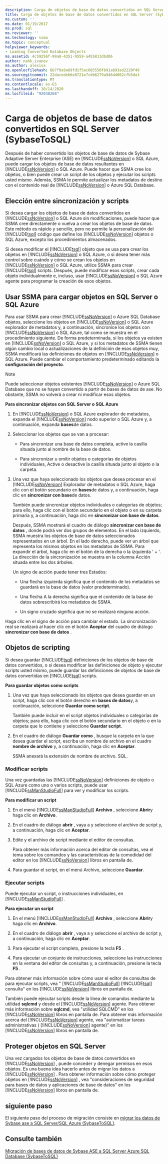 ```yaml
---
description: Carga de objetos de base de datos convertidos en SQL Server (SybaseToSQL)
title: Carga de objetos de base de datos convertidos en SQL Server (SybaseToSQL) | Microsoft Docs
ms.custom: ''
ms.date: 01/19/2017
ms.prod: sql
ms.reviewer: ''
ms.technology: ssma
ms.topic: conceptual
helpviewer_keywords:
- Loading Converted Database Objects
ms.assetid: 4c59256f-99a8-4351-9559-a455813dbd06
author: nahk-ivanov
ms.author: alexiva
ms.openlocfilehash: 6b7f9a9a69fd1f5ac685550fb91ab93ad2220f49
ms.sourcegitcommit: 22dacedeb6e8721e7cdb6279a946d4002cfb5da3
ms.translationtype: MT
ms.contentlocale: es-ES
ms.lasthandoff: 10/14/2020
ms.locfileid: "92038268"
---
```

# <a name="loading-converted-database-objects-into-sql-server-sybasetosql"></a>Carga de objetos de base de datos convertidos en SQL Server (SybaseToSQL)
Después de haber convertido los objetos de base de datos de Sybase Adaptive Server Enterprise (ASE) en [!INCLUDE[ssNoVersion](../../includes/ssnoversion-md.md)] o SQL Azure, puede cargar los objetos de base de datos resultantes en [!INCLUDE[ssNoVersion](../../includes/ssnoversion-md.md)] o SQL Azure. Puede hacer que SSMA cree los objetos, o bien puede crear un script de los objetos y ejecutar los scripts usted mismo. Además, SSMA le permite actualizar los metadatos de destino con el contenido real de [!INCLUDE[ssNoVersion](../../includes/ssnoversion-md.md)] o Azure SQL Database.  
  
## <a name="choosing-between-synchronization-and-scripts"></a>Elección entre sincronización y scripts  
Si desea cargar los objetos de base de datos convertidos en [!INCLUDE[ssNoVersion](../../includes/ssnoversion-md.md)] o SQL Azure sin modificaciones, puede hacer que SSMA cree directamente o vuelva a crear los objetos de base de datos. Este método es rápido y sencillo, pero no permite la personalización del [!INCLUDE[tsql](../../includes/tsql-md.md)] código que define los [!INCLUDE[ssNoVersion](../../includes/ssnoversion-md.md)] objetos o SQL Azure, excepto los procedimientos almacenados.  
  
Si desea modificar el [!INCLUDE[tsql](../../includes/tsql-md.md)] objeto que se usa para crear los objetos en [!INCLUDE[ssNoVersion](../../includes/ssnoversion-md.md)] o SQL Azure, o si desea tener más control sobre cuándo y cómo se crean los objetos en [!INCLUDE[ssNoVersion](../../includes/ssnoversion-md.md)] o SQL Azure, utilice SSMA para crear [!INCLUDE[tsql](../../includes/tsql-md.md)] scripts. Después, puede modificar esos scripts, crear cada objeto individualmente e, incluso, usar [!INCLUDE[ssNoVersion](../../includes/ssnoversion-md.md)] o SQL Azure agente para programar la creación de esos objetos.  
  
## <a name="using-ssma-to-load-objects-into-sql-server-or-sql-azure"></a>Usar SSMA para cargar objetos en SQL Server o SQL Azure  
Para usar SSMA para crear [!INCLUDE[ssNoVersion](../../includes/ssnoversion-md.md)] o Azure SQL Database objetos, seleccione los objetos en [!INCLUDE[ssNoVersion](../../includes/ssnoversion-md.md)] o SQL Azure explorador de metadatos y, a continuación, sincronice los objetos con [!INCLUDE[ssNoVersion](../../includes/ssnoversion-md.md)] o SQL Azure, tal como se muestra en el procedimiento siguiente. De forma predeterminada, si los objetos ya existen en [!INCLUDE[ssNoVersion](../../includes/ssnoversion-md.md)] o SQL Azure, y si los metadatos de SSMA tienen algún cambio local o actualizaciones de la definición de esos objetos muy, SSMA modificará las definiciones de objetos en [!INCLUDE[ssNoVersion](../../includes/ssnoversion-md.md)] o SQL Azure. Puede cambiar el comportamiento predeterminado editando la **configuración del proyecto**.  
  
> [!NOTE]  
> Puede seleccionar objetos existentes [!INCLUDE[ssNoVersion](../../includes/ssnoversion-md.md)] o Azure SQL Database que no se hayan convertido a partir de bases de datos de ase. No obstante, SSMA no volverá a crear ni modificar esos objetos.  
  
**Para sincronizar objetos con SQL Server o SQL Azure**  
  
1.  En [!INCLUDE[ssNoVersion](../../includes/ssnoversion-md.md)] o SQL Azure explorador de metadatos, expanda el [!INCLUDE[ssNoVersion](../../includes/ssnoversion-md.md)] nodo superior o SQL Azure y, a continuación, expanda **bases**de datos.  
  
2.  Seleccionar los objetos que se van a procesar:  
  
    -   Para sincronizar una base de datos completa, active la casilla situada junto al nombre de la base de datos.  
  
    -   Para sincronizar u omitir objetos o categorías de objetos individuales, Active o desactive la casilla situada junto al objeto o la carpeta.  
  
3.  Una vez que haya seleccionado los objetos que desea procesar en el [!INCLUDE[ssNoVersion](../../includes/ssnoversion-md.md)] Explorador de metadatos o SQL Azure, haga clic con el botón secundario en **bases**de datos y, a continuación, haga clic en **sincronizar con base**de datos.  
  
    También puede sincronizar objetos individuales o categorías de objetos; para ello, haga clic con el botón secundario en el objeto o en su carpeta primaria y, a continuación, haga clic en  **sincronizar con base de datos**.  
  
    Después, SSMA mostrará el cuadro de diálogo **sincronizar con base de datos** , donde podrá ver dos grupos de elementos. En el lado izquierdo, SSMA muestra los objetos de base de datos seleccionados representados en un árbol. En el lado derecho, puede ver un árbol que representa los mismos objetos en los metadatos de SSMA. Para expandir el árbol, haga clic en el botón de la derecha o la izquierda ' + '. La dirección de la sincronización se muestra en la columna Acción situada entre los dos árboles.  
  
    Un signo de acción puede tener tres Estados:  
  
    -   Una flecha izquierda significa que el contenido de los metadatos se guardará en la base de datos (valor predeterminado).  
  
    -   Una flecha A la derecha significa que el contenido de la base de datos sobrescribirá los metadatos de SSMA.  
  
    -   Un signo cruzado significa que no se realizará ninguna acción.  
  
Haga clic en el signo de acción para cambiar el estado. La sincronización real se realizará al hacer clic en el botón **Aceptar** del cuadro de diálogo **sincronizar con base de datos** .  
  
## <a name="scripting-objects"></a>Objetos de scripting  
Si desea guardar [!INCLUDE[tsql](../../includes/tsql-md.md)] definiciones de los objetos de base de datos convertidos, o si desea modificar las definiciones de objeto y ejecutar scripts usted mismo, puede guardar las definiciones de objetos de base de datos convertidas en [!INCLUDE[tsql](../../includes/tsql-md.md)] scripts.  
  
**Para guardar objetos como scripts**  
  
1.  Una vez que haya seleccionado los objetos que desea guardar en un script, haga clic con el botón derecho en **bases de datos**y, a continuación, seleccione **Guardar como script**.  
  
    También puede incluir en el script objetos individuales o categorías de objetos; para ello, haga clic con el botón secundario en el objeto o en la carpeta que lo contiene y seleccione **Guardar script**.  
  
2.  En el cuadro de diálogo **Guardar como** , busque la carpeta en la que desea guardar el script, escriba un nombre de archivo en el cuadro **nombre de archivo** y, a continuación, haga clic en **Aceptar**.  
  
    SSMA anexará la extensión de nombre de archivo. SQL.  
  
### <a name="modifying-scripts"></a>Modificar scripts  
Una vez guardadas las [!INCLUDE[ssNoVersion](../../includes/ssnoversion-md.md)] definiciones de objeto o SQL Azure como uno o varios scripts, puede usar [!INCLUDE[ssManStudioFull](../../includes/ssmanstudiofull-md.md)] para ver y modificar los scripts.  
  
**Para modificar un script**  
  
1.  En el menú [!INCLUDE[ssManStudioFull](../../includes/ssmanstudiofull-md.md)] **Archivo** , seleccione **Abrir**y haga clic en **Archivo**.  
  
2.  En el cuadro de diálogo **abrir** , vaya a y seleccione el archivo de script y, a continuación, haga clic en **Aceptar**.  
  
3.  Edite y el archivo de script mediante el editor de consultas.  
  
    Para obtener más información acerca del editor de consultas, vea el tema sobre los comandos y las características de la comodidad del editor en los [!INCLUDE[ssNoVersion](../../includes/ssnoversion-md.md)] libros en pantalla de.  
  
4.  Para guardar el script, en el menú Archivo, seleccione **Guardar**.  
  
### <a name="running-scripts"></a>Ejecutar scripts  
Puede ejecutar un script, o instrucciones individuales, en [!INCLUDE[ssManStudioFull](../../includes/ssmanstudiofull-md.md)] .  
  
**Para ejecutar un script**  
  
1.  En el menú [!INCLUDE[ssManStudioFull](../../includes/ssmanstudiofull-md.md)] **Archivo** , seleccione **Abrir**y haga clic en **Archivo**.  
  
2.  En el cuadro de diálogo **abrir** , vaya a y seleccione el archivo de script y, a continuación, haga clic en **Aceptar**.  
  
3.  Para ejecutar el script completo, presione la tecla **F5** .  
  
4.  Para ejecutar un conjunto de instrucciones, seleccione las instrucciones en la ventana del editor de consultas y, a continuación, presione la tecla **F5** .  
  
Para obtener más información sobre cómo usar el editor de consultas de para ejecutar scripts, vea " [!INCLUDE[ssManStudioFull](../../includes/ssmanstudiofull-md.md)] [!INCLUDE[tsql](../../includes/tsql-md.md)] consulta" en los [!INCLUDE[ssNoVersion](../../includes/ssnoversion-md.md)] libros en pantalla de.  
  
También puede ejecutar scripts desde la línea de comandos mediante la utilidad **sqlcmd** y desde el [!INCLUDE[ssNoVersion](../../includes/ssnoversion-md.md)] agente. Para obtener más información sobre **sqlcmd**, vea "utilidad SQLCMD" en los [!INCLUDE[ssNoVersion](../../includes/ssnoversion-md.md)] libros en pantalla de. Para obtener más información acerca del [!INCLUDE[ssNoVersion](../../includes/ssnoversion-md.md)] agente, vea "automatizar tareas administrativas ( [!INCLUDE[ssNoVersion](../../includes/ssnoversion-md.md)] agente)" en los [!INCLUDE[ssNoVersion](../../includes/ssnoversion-md.md)] libros en pantalla de.  
  
## <a name="securing-objects-in-sql-server"></a>Proteger objetos en SQL Server  
Una vez cargados los objetos de base de datos convertidos en [!INCLUDE[ssNoVersion](../../includes/ssnoversion-md.md)] , puede conceder y denegar permisos en esos objetos. Es una buena idea hacerlo antes de migrar los datos a [!INCLUDE[ssNoVersion](../../includes/ssnoversion-md.md)] . Para obtener información sobre cómo proteger objetos en [!INCLUDE[ssNoVersion](../../includes/ssnoversion-md.md)] , vea "consideraciones de seguridad para bases de datos y aplicaciones de base de datos" en los [!INCLUDE[ssNoVersion](../../includes/ssnoversion-md.md)] libros en pantalla de.  
  
## <a name="next-step"></a>siguiente paso  
El siguiente paso del proceso de migración consiste en [migrar los datos de Sybase ase a SQL Server/SQL Azure (SybaseToSQL)](./migrating-sybase-ase-data-into-sql-server-azure-sql-db-sybasetosql.md).  
  
## <a name="see-also"></a>Consulte también  
[Migración de bases de datos de Sybase ASE a SQL Server Azure SQL Database &#40;SybaseToSQL&#41;](../../ssma/sybase/migrating-sybase-ase-databases-to-sql-server-azure-sql-db-sybasetosql.md)  
